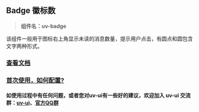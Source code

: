 ## Badge 徽标数

> **组件名：uv-badge**

该组件一般用于图标右上角显示未读的消息数量，提示用户点击，有圆点和圆包含文字两种形式。

### <a href="https://www.uvui.cn/components/badge.html" target="_blank">查看文档</a>

### <a href="https://www.uvui.cn/components/quickstart.html" target="_blank">首次使用，如何配置?</a>

#### 如使用过程中有任何问题，或者您对uv-ui有一些好的建议，欢迎加入 uv-ui 交流群：<a href="https://ext.dcloud.net.cn/plugin?id=12287" target="_blank">uv-ui</a>、<a href="https://www.uvui.cn/components/addQQGroup.html" target="_blank">官方QQ群</a>
